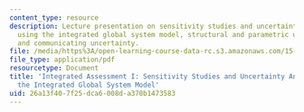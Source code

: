 ```yaml
---
content_type: resource
description: Lecture presentation on sensitivity studies and uncertainty analysis
  using the integrated global system model, structural and parametric uncertainty,
  and communicating uncertainty.
file: /media/https%3A/open-learning-course-data-rc.s3.amazonaws.com/15-023j-global-climate-change-economics-science-and-policy-spring-2008/26a13f407f25dca6008da370b1473583_lec18.pdf
file_type: application/pdf
resourcetype: Document
title: 'Integrated Assessment I: Sensitivity Studies and Uncertainty Analysis using
  the Integrated Global System Model'
uid: 26a13f40-7f25-dca6-008d-a370b1473583
---
```

